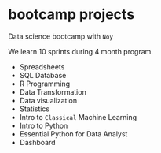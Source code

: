 # bootcamp projects

Data science bootcamp with `Noy`

We learn 10 sprints during 4 month program.

- Spreadsheets
- SQL Database
- R Programming
- Data Transformation
- Data visualization
- Statistics
- Intro to `Classical` Machine Learning
- Intro to Python
- Essential Python for Data Analyst
- Dashboard

